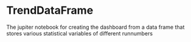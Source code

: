 # TrendDataFrame
The jupiter notebook for creating the dashboard from a data frame that stores various statistical variables of different runnumbers
